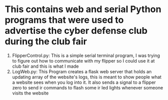 # This contains web and serial Python programs that were used to advertise the cyber defense club during the club fair

1. FlipperControl.py: This is a simple serial terminal program, I was trying to figure out how to communicate with my flipper so I could use it at club fair and this is what I made
2. LogWeb.py: This Program creates a flask web server that holds an updating array of the website's logs, this is meant to show people what a website sees when you log into it. It also sends a signal to a flipper zero to send ir commands to flash some ir led lights whenever someone visits the website 
